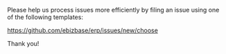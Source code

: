 <!-- trunk-ignore-all(markdownlint/MD041) -->
Please help us process issues more efficiently by filing an
issue using one of the following templates:

<https://github.com/ebizbase/erp/issues/new/choose>

Thank you!
